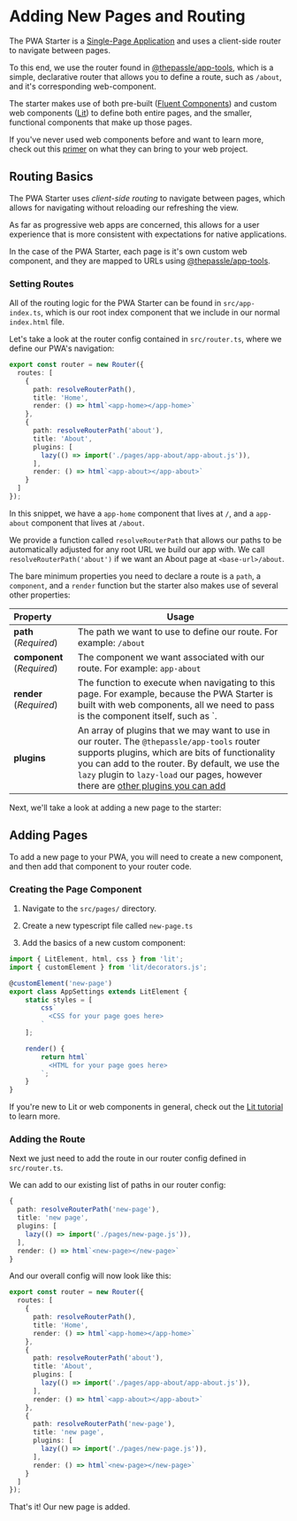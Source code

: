 # Adding New Pages and Routing

The PWA Starter is a [Single-Page Application](https://developer.mozilla.org/en-US/docs/Glossary/SPA) and uses a client-side router to navigate between pages. 

To this end, we use the router found in [@thepassle/app-tools](https://github.com/thepassle/app-tools/tree/master/router), which is a simple, declarative router that allows you to define a route, such as `/about`, and it's corresponding web-component. 

The starter makes use of both pre-built ([Fluent Components](https://docs.microsoft.com/en-us/fluent-ui/web-components/)) and custom web components ([Lit](https://lit.dev/)) to define both entire pages, and the smaller, functional components that make up those pages.

If you've never used web components before and want to learn more, check out this [primer](https://www.fast.design/docs/resources/why-web-components) on what they can bring to your web project.

## Routing Basics
The PWA Starter uses *client-side routing* to navigate between pages, which allows for navigating without reloading our refreshing the view.

As far as progressive web apps are concerned, this allows for a user experience that is more consistent with expectations for native applications.

In the case of the PWA Starter, each page is it's own custom web component, and they are mapped to URLs using [@thepassle/app-tools](https://github.com/thepassle/app-tools/tree/master/router#usage).

### Setting Routes

All of the routing logic for the PWA Starter can be found in `src/app-index.ts`, which is our root index component that we include in our normal `index.html` file.

Let's take a look at the router config contained in `src/router.ts`, where we define our PWA's navigation:

```typescript
export const router = new Router({
  routes: [
    {
      path: resolveRouterPath(),
      title: 'Home',
      render: () => html`<app-home></app-home>`
    },
    {
      path: resolveRouterPath('about'),
      title: 'About',
      plugins: [
        lazy(() => import('./pages/app-about/app-about.js')),
      ],
      render: () => html`<app-about></app-about>`
    }
  ]
});
```

In this snippet, we have a `app-home` component that lives at `/`, and a `app-about` component that lives at `/about`. 

We provide a function called `resolveRouterPath` that allows our paths to be automatically adjusted for any root URL we build our app with. We call `resolveRouterPath('about')` if we want an About page at `<base-url>/about`.

The bare minimum properties you need to declare a route is a `path`, a `component`, and a `render` function but the starter also makes use of several other properties:

| Property |Usage |
| :------|------ |
| **path** (*Required*)  |The path we want to use to define our route. For example: `/about`|
| **component** (*Required*) |The component we want associated with our route. For example: `app-about` |
| **render** (*Required*) | The function to execute when navigating to this page. For example, because the PWA Starter is built with web components, all we need to pass is the component itself, such as `<app-home></app-home>. |
| **plugins** | An array of plugins that we may want to use in our router. The `@thepassle/app-tools` router supports plugins, which are bits of functionality you can add to the router. By default, we use the `lazy` plugin to `lazy-load` our pages, however there are [other plugins you can add](https://github.com/thepassle/app-tools/tree/master/router#composable)


Next, we'll take a look at adding a new page to the starter:

## Adding Pages

To add a new page to your PWA, you will need to create a new component, and then add that component to your router code.

### Creating the Page Component

1. Navigate to the `src/pages/` directory.

2. Create a new typescript file called `new-page.ts`

3. Add the basics of a new custom component:

```typescript
import { LitElement, html, css } from 'lit';
import { customElement } from 'lit/decorators.js';

@customElement('new-page')
export class AppSettings extends LitElement {
    static styles = [
        css`
          <CSS for your page goes here>
        `
    ];

    render() {
        return html`
          <HTML for your page goes here>
        `;
    }
}
```

If you're new to Lit or web components in general, check out the [Lit tutorial](https://lit.dev/tutorials/intro-to-lit/) to learn more.

### Adding the Route

Next we just need to add the route in our router config defined in `src/router.ts`.

We can add to our existing list of paths in our router config:

```typescript
{
  path: resolveRouterPath('new-page'),
  title: 'new page',
  plugins: [
    lazy(() => import('./pages/new-page.js')),
  ],
  render: () => html`<new-page></new-page>`
}
```

And our overall config will now look like this: 

```typescript
export const router = new Router({
  routes: [
    {
      path: resolveRouterPath(),
      title: 'Home',
      render: () => html`<app-home></app-home>`
    },
    {
      path: resolveRouterPath('about'),
      title: 'About',
      plugins: [
        lazy(() => import('./pages/app-about/app-about.js')),
      ],
      render: () => html`<app-about></app-about>`
    },
    {
      path: resolveRouterPath('new-page'),
      title: 'new page',
      plugins: [
        lazy(() => import('./pages/new-page.js')),
      ],
      render: () => html`<new-page></new-page>`
    }
  ]
});
```

That's it! Our new page is added.